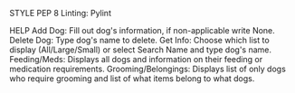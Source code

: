 STYLE
PEP 8 
Linting: Pylint

HELP
Add Dog:
Fill out dog's information, if non-applicable write None.
Delete Dog:
Type dog's name to delete.
Get Info:
Choose which list to display (All/Large/Small) or select Search Name and type dog's name.
Feeding/Meds:
Displays all dogs and information on their feeding or medication requirements.
Grooming/Belongings:
Displays list of only dogs who require grooming and list of what items belong to what dogs.